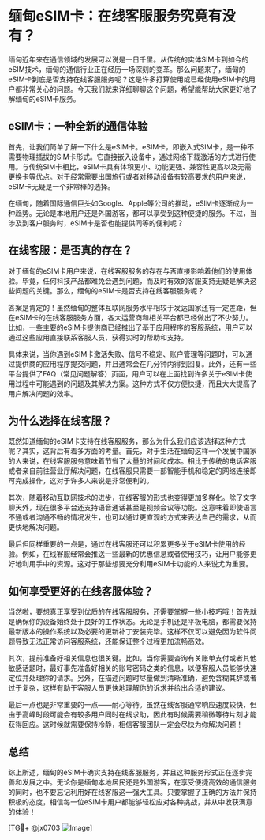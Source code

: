 # 缅甸eSIM卡：在线客服服务究竟有没有？

缅甸近年来在通信领域的发展可以说是一日千里。从传统的实体SIM卡到如今的eSIM技术，缅甸的通信行业正在经历一场深刻的变革。那么问题来了，缅甸的eSIM卡到底是否支持在线客服服务呢？这是许多打算使用或已经使用eSIM卡的用户都非常关心的问题。今天我们就来详细聊聊这个问题，希望能帮助大家更好地了解缅甸的eSIM卡服务。

## eSIM卡：一种全新的通信体验

首先，让我们简单了解一下什么是eSIM卡。eSIM卡，即嵌入式SIM卡，是一种不需要物理插拔的SIM卡形式。它直接嵌入设备中，通过网络下载激活的方式进行使用。与传统SIM卡相比，eSIM卡具有体积更小、功能更强、兼容性更高以及无需更换卡等优点。对于经常需要出国旅行或者对移动设备有较高要求的用户来说，eSIM卡无疑是一个非常棒的选择。

在缅甸，随着国际通信巨头如Google、Apple等公司的推动，eSIM卡逐渐成为一种趋势。无论是本地用户还是外国游客，都可以享受到这种便捷的服务。不过，当涉及到客户服务时，eSIM卡是否也能提供同等的便利呢？

## 在线客服：是否真的存在？

对于缅甸的eSIM卡用户来说，在线客服服务的存在与否直接影响着他们的使用体验。毕竟，任何科技产品都难免会遇到问题，而及时有效的客服支持无疑是解决这些问题的关键。那么，缅甸的eSIM卡是否支持在线客服服务呢？

答案是肯定的！虽然缅甸的整体互联网服务水平相较于发达国家还有一定差距，但在eSIM卡的在线客服服务方面，各大运营商和相关平台都已经做出了不少努力。比如，一些主要的eSIM卡提供商已经推出了基于应用程序的客服系统，用户可以通过这些应用直接联系客服人员，获得实时的帮助和支持。

具体来说，当你遇到eSIM卡激活失败、信号不稳定、账户管理等问题时，可以通过提供商的应用程序提交问题，并且通常会在几分钟内得到回复。此外，还有一些平台提供了FAQ（常见问题解答）页面，用户可以在上面找到许多关于eSIM卡使用过程中可能遇到的问题及其解决方案。这种方式不仅方便快捷，而且大大提高了用户解决问题的效率。

## 为什么选择在线客服？

既然知道缅甸的eSIM卡支持在线客服服务，那么为什么我们应该选择这种方式呢？其实，这背后有着多方面的考量。首先，对于生活在缅甸这样一个发展中国家的人来说，在线客服服务意味着节省了大量的时间和成本。相比于传统的电话客服或者亲自前往营业厅解决问题，在线客服只需要一部智能手机和稳定的网络连接即可完成操作，这对于许多人来说是非常便利的。

其次，随着移动互联网技术的进步，在线客服的形式也变得更加多样化。除了文字聊天外，现在很多平台还支持语音通话甚至是视频会议等功能。这意味着即使语言不通或者沟通不畅的情况发生，也可以通过更直观的方式来表达自己的需求，从而更快地解决问题。

最后但同样重要的一点是，通过在线客服还可以积累更多关于eSIM卡使用的经验。例如，在线客服经常会推送一些最新的优惠信息或者使用技巧，让用户能够更好地利用手中的资源。这对于那些想要充分利用eSIM卡功能的人来说尤为重要。

## 如何享受更好的在线客服体验？

当然啦，要想真正享受到优质的在线客服服务，还需要掌握一些小技巧哦！首先就是确保你的设备始终处于良好的工作状态。无论是手机还是平板电脑，都需要保持最新版本的操作系统以及必要的更新补丁安装完毕。这样不仅可以避免因为软件问题导致无法正常访问客服系统，还能保证整个过程更加流畅高效。

其次，提前准备好相关信息也很关键。比如，当你需要咨询有关账单支付或者其他敏感话题时，最好事先准备好相关的账号密码之类的信息，以便客服人员能够快速定位并处理你的请求。另外，在描述问题时尽量做到清晰准确，避免含糊其辞或者过于复杂，这样有助于客服人员更快地理解你的诉求并给出合适的建议。

最后一点也是非常重要的一点——耐心等待。虽然在线客服通常响应速度较快，但由于高峰时段可能会有较多用户同时在线求助，因此有时候需要稍微等待片刻才能获得回应。这时候就需要保持冷静，相信客服团队一定会尽快为你解决问题！

## 总结

综上所述，缅甸的eSIM卡确实支持在线客服服务，并且这种服务形式正在逐步完善和发展之中。无论你是缅甸本地居民还是外国游客，在享受便捷高效的通信服务的同时，也不要忘记利用好在线客服这一强大工具。只要掌握了正确的方法并保持积极的态度，相信每一位eSIM卡用户都能够轻松应对各种挑战，并从中收获满意的体验！

[TG💪+ @jx0703 ![Image](https://github.com/user-attachments/assets/dbca1d08-cadb-493c-b0ec-ad6f7a83f270)]